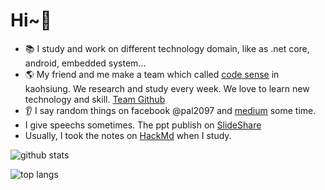 # Hi~👋

 - 📚 I study and work on different technology domain, like as .net core, android, embedded system...
 - 🌎 My friend and me make a team which called [code sense](https://trello.com/b/WgsNsCpq/%E6%91%B3sense%E8%AE%80%E6%9B%B8%E6%9C%83%E7%89%88) in kaohsiung. We research and study every week. We love to learn new technology and skill. [Team Github](https://github.com/codesensegroup) 
 -  👂 I say random things on facebook @pal2097 and [medium](https://medium.com/@pal2097) some time.
 -  I give speechs sometimes. The ppt publish on [SlideShare](https://www.slideshare.net/ssuserb645bc)
 -  Usually, I took the notes on [HackMd](https://hackmd.io/@41MKMGSpR_K11_wgmtcRgw) when I study.

![github stats](https://github-readme-stats.vercel.app/api?username=spyua&theme=algolia&show_icons=true) 

![top langs](https://github-readme-stats.vercel.app/api/top-langs/?username=spyua&theme=algolia&layout=compact)



